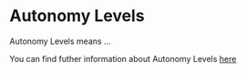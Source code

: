 # Autonomy Levels

Autonomy Levels means ...

You can find futher information about Autonomy Levels [here](../T3.2/.md)
